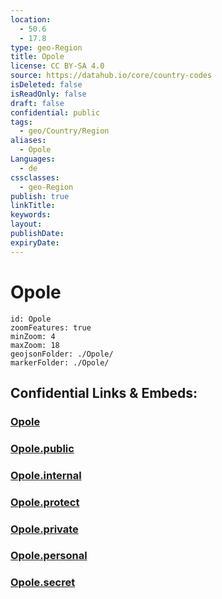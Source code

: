 ```yaml
---
location:
  - 50.6
  - 17.8
type: geo-Region
title: Opole
license: CC BY-SA 4.0
source: https://datahub.io/core/country-codes
isDeleted: false
isReadOnly: false
draft: false
confidential: public
tags:
  - geo/Country/Region
aliases:
  - Opole
Languages:
  - de
cssclasses:
  - geo-Region
publish: true
linkTitle:
keywords:
layout:
publishDate:
expiryDate:
---
```


# Opole

```leaflet
id: Opole
zoomFeatures: true 
minZoom: 4 
maxZoom: 18
geojsonFolder: ./Opole/
markerFolder: ./Opole/
```


## Confidential Links & Embeds: 

### [Opole](/_Standards/Earth/Continent/Europe/Europe~East/Poland/Provinces~Poland/Opole.md) 

### [Opole.public](/_public/Earth/Continent/Europe/Europe~East/Poland/Provinces~Poland/Opole.public.md) 

### [Opole.internal](/_internal/Earth/Continent/Europe/Europe~East/Poland/Provinces~Poland/Opole.internal.md) 

### [Opole.protect](/_protect/Earth/Continent/Europe/Europe~East/Poland/Provinces~Poland/Opole.protect.md) 

### [Opole.private](/_private/Earth/Continent/Europe/Europe~East/Poland/Provinces~Poland/Opole.private.md) 

### [Opole.personal](/_personal/Earth/Continent/Europe/Europe~East/Poland/Provinces~Poland/Opole.personal.md) 

### [Opole.secret](/_secret/Earth/Continent/Europe/Europe~East/Poland/Provinces~Poland/Opole.secret.md)

